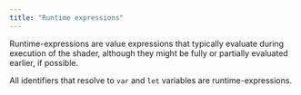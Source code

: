 ```yaml
---
title: "Runtime expressions"
---
```


Runtime-expressions are value expressions that typically evaluate during execution of
the shader, although they might be fully or partially evaluated earlier, if possible.

All identifiers that resolve to `var` and `let` variables are runtime-expressions.
